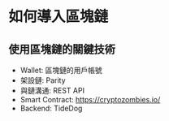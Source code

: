 # 如何導入區塊鏈

## 使用區塊鏈的關鍵技術
- Wallet: 區塊鏈的用戶帳號
- 架設鏈: Parity
- 與鏈溝通: REST API
- Smart Contract: https://cryptozombies.io/
- Backend: TideDog
